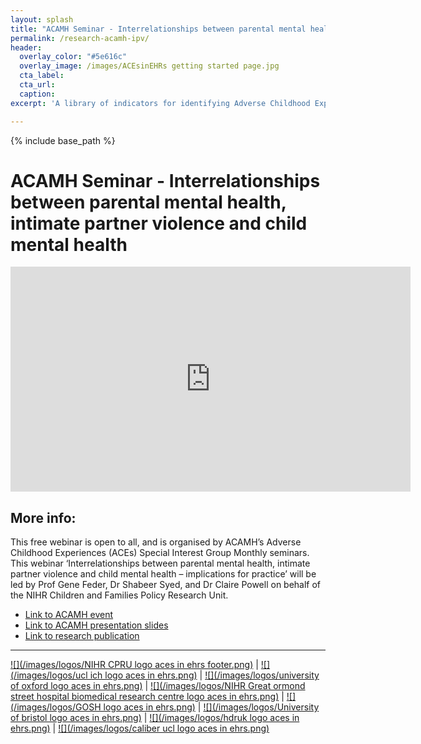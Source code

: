 ```yaml
---
layout: splash
title: "ACAMH Seminar - Interrelationships between parental mental health, intimate partner violence and child mental health"
permalink: /research-acamh-ipv/
header:
  overlay_color: "#5e616c"
  overlay_image: /images/ACEsinEHRs getting started page.jpg
  cta_label: 
  cta_url: 
  caption:
excerpt: 'A library of indicators for identifying Adverse Childhood Experiences (ACEs) in Electronic Health Records (EHRs) <br /> <small><a href="https://www.thelancet.com/journals/lanpub/article/PIIS2468-2667(23)00119-6/fulltext">New study out in Lancet Public Health!</a></small><br /><br /> {::nomarkdown}<iframe style="display: inline-block;" src=" " frameborder="0" scrolling="0" width="160px" height="30px"></iframe> <iframe style="display: inline-block;" src="" frameborder="0" scrolling="0" width="158px" height="30px"></iframe>{:/nomarkdown}'

---
```


{% include base_path %}

# ACAMH Seminar - Interrelationships between parental mental health, intimate partner violence and child mental health

<iframe title="vimeo-player" src="https://player.vimeo.com/video/840480281?h=0ea3958d16" width="640" height="360" frameborder="0"    allowfullscreen></iframe>

## More info:

This free webinar is open to all, and is organised by ACAMH’s Adverse Childhood Experiences (ACEs) Special Interest Group Monthly seminars.
This webinar ‘Interrelationships between parental mental health, intimate partner violence and child mental health – implications for practice’ will be led by Prof Gene Feder, Dr Shabeer Syed, and Dr Claire Powell on behalf of the NIHR Children and Families Policy Research Unit.

- [Link to ACAMH event](https://www.acamh.org/freeview/pmi-violence-recording/)
- [Link to ACAMH presentation slides](https://www.acamh.org/app/uploads/2023/06/Shabeer-Syed-ACAMH-ACE-Seminar-presentation-Shabeer-Syed-27.06.2023.pdf)
- [Link to research publication](https://doi.org/10.1016/S2468-2667(23)00119-6)


---

  [![](/images/logos/NIHR CPRU logo aces in ehrs footer.png)](https://www.ucl.ac.uk/children-policy-research/) | [![](/images/logos/ucl ich logo aces in ehrs.png)](https://www.ucl.ac.uk/child-health/great-ormond-street-institute-child-health-0) | [![](/images/logos/university of oxford logo aces in ehrs.png)](https://www.ox.ac.uk/) | [![](/images/logos/NIHR Great ormond street hospital biomedical research centre logo aces in ehrs.png)](https://www.gosh.nhs.uk/our-research/our-research-infrastructure/nihr-great-ormond-street-hospital-brc/) | [![](/images/logos/GOSH logo aces in ehrs.png)](https://www.gosh.nhs.uk/) | [![](/images/logos/University of bristol logo aces in ehrs.png)](https://www.bristol.ac.uk/) | [![](/images/logos/hdruk logo aces in ehrs.png)](https://www.hdruk.ac.uk/) | [![](/images/logos/caliber ucl logo aces in ehrs.png)](https://www.ucl.ac.uk/health-informatics/research/caliber) 

